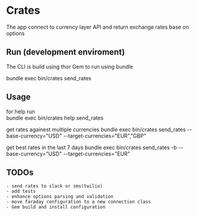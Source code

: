 # Crates

The app connect to currency layer API and return exchange rates base on options 

## Run (development enviroment)
 The CLI is build using thor Gem to run using bundle
 
 bundle exec bin/crates send_rates

## Usage
 for help run    
    bundle exec bin/crates help send_rates

 get rates againest multiple currencies
    bundle exec bin/crates send_rates --base-currency="USD" --target-currencies="EUR","GBP"
  
 get best rates in the last 7 days
     bundle exec bin/crates send_rates -b --base-currency="USD" --target-currencies="EUR"

## TODOs
    - send rates to slack or sms(twilio)
    - add tests
    - enhance options parsing and validation
    - move faraday configuration to a new connection class
    - Gem build and install configuration
